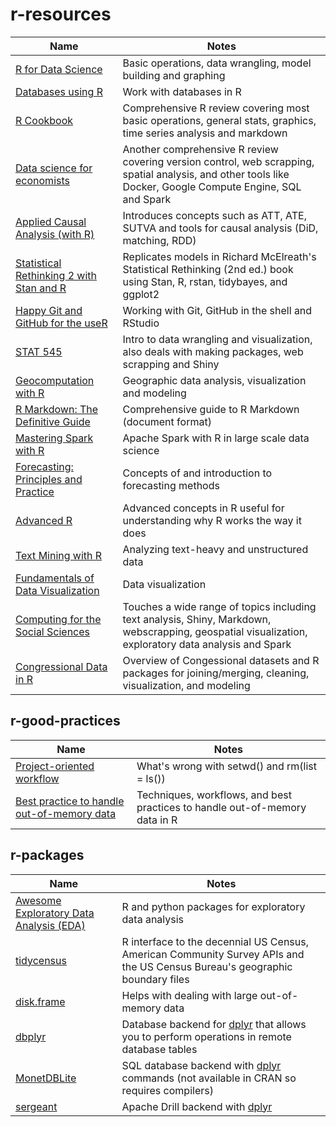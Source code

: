 # r-resources

| Name | Notes | 
| -- | -- | 
| [R for Data Science](https://r4ds.had.co.nz/transform.html) | Basic operations, data wrangling, model building and graphing | 
| [Databases using R](https://db.rstudio.com/) | Work with databases in R |  
| [R Cookbook](https://rc2e.com/) | Comprehensive R review covering most basic operations, general stats, graphics, time series analysis and markdown |  
| [Data science for economists](https://github.com/syedmfuad/lectures) | Another comprehensive R review covering version control, web scrapping, spatial analysis, and other tools like Docker, Google Compute Engine, SQL and Spark |
| [Applied Causal Analysis (with R)](https://bookdown.org/paul/applied-causal-analysis/) | Introduces concepts such as ATT, ATE, SUTVA and tools for causal analysis (DiD, matching, RDD) | 
| [Statistical Rethinking 2 with Stan and R](https://vincentarelbundock.github.io/rethinking2/) | Replicates models in Richard McElreath's Statistical Rethinking (2nd ed.) book using Stan, R, rstan, tidybayes, and ggplot2 |
| [Happy Git and GitHub for the useR](https://happygitwithr.com/) | Working with Git, GitHub in the shell and RStudio |
| [STAT 545](https://stat545.com/) | Intro to data wrangling and visualization, also deals with making packages, web scrapping and Shiny |
| [Geocomputation with R](https://geocompr.robinlovelace.net/) | Geographic data analysis, visualization and modeling | 
| [R Markdown: The Definitive Guide](https://bookdown.org/yihui/rmarkdown/) | Comprehensive guide to R Markdown (document format) | 
| [Mastering Spark with R](https://therinspark.com/) | Apache Spark with R in large scale data science | 
| [Forecasting: Principles and Practice](https://otexts.com/fpp2/) | Concepts of and introduction to forecasting methods |
| [Advanced R](https://adv-r.hadley.nz/) | Advanced concepts in R useful for understanding why R works the way it does |
| [Text Mining with R](https://www.tidytextmining.com/index.html) | Analyzing text-heavy and unstructured data |
| [Fundamentals of Data Visualization](https://serialmentor.com/dataviz/) | Data visualization |
| [Computing for the Social Sciences](https://cfss.uchicago.edu/notes/) | Touches a wide range of topics including text analysis, Shiny, Markdown, webscrapping, geospatial visualization, exploratory data analysis and Spark |
| [Congressional Data in R](http://congressdata.joshuamccrain.com/index.html) | Overview of Congessional datasets and R packages for joining/merging, cleaning, visualization, and modeling |

## r-good-practices

| Name | Notes |
| -- | -- |
| [Project-oriented workflow](https://www.tidyverse.org/blog/2017/12/workflow-vs-script/) | What's wrong with setwd() and rm(list = ls()) |
| [Best practice to handle out-of-memory data](https://community.rstudio.com/t/best-practice-to-handle-out-of-memory-data/734) | Techniques, workflows, and best practices to handle out-of-memory data in R |

## r-packages

 Name | Notes | 
| -- | -- | 
| [Awesome Exploratory Data Analysis (EDA)](https://github.com/xiaodaigh/awesome-eda) | R and python packages for exploratory data analysis | 
| [tidycensus](https://walker-data.com/tidycensus/articles/pums-data.html) | R interface to the decennial US Census, American Community Survey APIs and the US Census Bureau's geographic boundary files |
| [disk.frame](https://github.com/xiaodaigh/disk.frame) | Helps with dealing with large out-of-memory data |
| [dbplyr](https://cran.r-project.org/web/packages/dbplyr/vignettes/dbplyr.html) | Database backend for [dplyr](https://dplyr.tidyverse.org/) that allows you to perform operations in remote database tables |
| [MonetDBLite](https://github.com/MonetDB/MonetDBLite-R) | SQL database backend with [dplyr](https://dplyr.tidyverse.org/) commands (not available in CRAN so requires compilers) |
| [sergeant](https://github.com/hrbrmstr/sergeant) | Apache Drill backend with [dplyr](https://dplyr.tidyverse.org/) |
